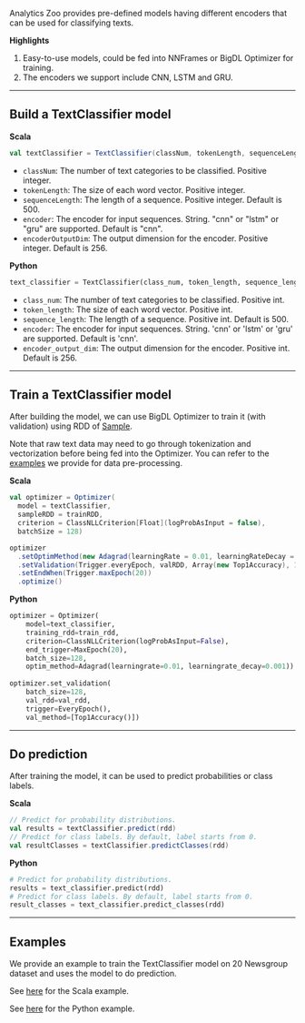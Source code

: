 Analytics Zoo provides pre-defined models having different encoders that can be used for classifying texts.

**Highlights**

1. Easy-to-use models, could be fed into NNFrames or BigDL Optimizer for training.
2. The encoders we support include CNN, LSTM and GRU.

---
## Build a TextClassifier model

**Scala**
```scala
val textClassifier = TextClassifier(classNum, tokenLength, sequenceLength = 500, encoder = "cnn", encoderOutputDim = 256)
```

* `classNum`: The number of text categories to be classified. Positive integer.
* `tokenLength`: The size of each word vector. Positive integer.
* `sequenceLength`: The length of a sequence. Positive integer. Default is 500.
* `encoder`: The encoder for input sequences. String. "cnn" or "lstm" or "gru" are supported. Default is "cnn".
* `encoderOutputDim`: The output dimension for the encoder. Positive integer. Default is 256.

**Python**
```python
text_classifier = TextClassifier(class_num, token_length, sequence_length=500, encoder="cnn", encoder_output_dim=256)
```

* `class_num`: The number of text categories to be classified. Positive int.
* `token_length`: The size of each word vector. Positive int.
* `sequence_length`: The length of a sequence. Positive int. Default is 500.
* `encoder`: The encoder for input sequences. String. 'cnn' or 'lstm' or 'gru' are supported. Default is 'cnn'.
* `encoder_output_dim`: The output dimension for the encoder. Positive int. Default is 256.

---
## Train a TextClassifier model
After building the model, we can use BigDL Optimizer to train it (with validation) using RDD of [Sample](https://bigdl-project.github.io/master/#APIGuide/Data/#sample).

Note that raw text data may need to go through tokenization and vectorization before being fed into the Optimizer. You can refer to the [examples](#examples) we provide for data pre-processing.

**Scala**
```scala
val optimizer = Optimizer(
  model = textClassifier,
  sampleRDD = trainRDD,
  criterion = ClassNLLCriterion[Float](logProbAsInput = false),
  batchSize = 128)

optimizer
  .setOptimMethod(new Adagrad(learningRate = 0.01, learningRateDecay = 0.001))
  .setValidation(Trigger.everyEpoch, valRDD, Array(new Top1Accuracy), 128)
  .setEndWhen(Trigger.maxEpoch(20))
  .optimize()
```

**Python**
```python
optimizer = Optimizer(
    model=text_classifier,
    training_rdd=train_rdd,
    criterion=ClassNLLCriterion(logProbAsInput=False),
    end_trigger=MaxEpoch(20),
    batch_size=128,
    optim_method=Adagrad(learningrate=0.01, learningrate_decay=0.001))
    
optimizer.set_validation(
    batch_size=128,
    val_rdd=val_rdd,
    trigger=EveryEpoch(),
    val_method=[Top1Accuracy()])
```

---
## Do prediction
After training the model, it can be used to predict probabilities or class labels.

**Scala**
```scala
// Predict for probability distributions.
val results = textClassifier.predict(rdd)
// Predict for class labels. By default, label starts from 0.
val resultClasses = textClassifier.predictClasses(rdd)
```

**Python**
```python
# Predict for probability distributions.
results = text_classifier.predict(rdd)
# Predict for class labels. By default, label starts from 0.
result_classes = text_classifier.predict_classes(rdd)
```

---
## Examples
We provide an example to train the TextClassifier model on 20 Newsgroup dataset and uses the model to do prediction.

See [here](https://github.com/intel-analytics/analytics-zoo/tree/master/zoo/src/main/scala/com/intel/analytics/zoo/examples/textclassification) for the Scala example.

See [here](https://github.com/intel-analytics/analytics-zoo/tree/master/pyzoo/zoo/examples/textclassification) for the Python example.
